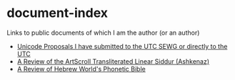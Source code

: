 # document-index
Links to public documents of which I am the author (or an author)
* [Unicode Proposals I have submitted to the UTC SEWG or directly to the UTC](https://docs.google.com/document/d/1T1wNJvEp-OGa-kOc-eCKUh9-1FGVNFuwApvTNmjBxP0/edit?usp=sharing)
* [A Review of the ArtScroll Transliterated Linear Siddur (Ashkenaz)](https://gist.github.com/bdenckla/f04699f2a9c4eccd3220751fdb233722)
* [A Review of Hebrew World's Phonetic Bible](https://gist.github.com/bdenckla/7e578526559cbbfc2d54a1bc0c827072)
